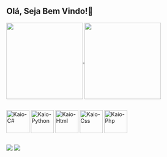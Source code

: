 ## Olá, Seja Bem Vindo!👋
<div>
<a href="https://github.com/Kaio330/github-readme-stats">
  <img height=200em align="center" src="https://github-readme-stats.vercel.app/api?username=Kaio330&show_icons=true&theme=transparent" />
</a>
<a href="https://github.com/Kaio330/convoychat">
  <img height=200em align="center" src="https://github-readme-stats.vercel.app/api/top-langs?username=Kaio330&layout=compact&langs_count=8&card_width=320&theme=transparent" />
</a>
</div>

##

<div>
  <img align="center" alt="Kaio-C#" heigth="30" width="60" src="https://cdn.jsdelivr.net/gh/devicons/devicon@latest/icons/csharp/csharp-original.svg">
  <img align="center" alt="Kaio-Python" heigth="30" width="60" src="https://cdn.jsdelivr.net/gh/devicons/devicon@latest/icons/python/python-original.svg">
  <img align="center" alt="Kaio-Html" heigth="30" width="60" src="https://cdn.jsdelivr.net/gh/devicons/devicon@latest/icons/html5/html5-plain.svg">
  <img align="center" alt="Kaio-Css" heigth="30" width="60" src="https://cdn.jsdelivr.net/gh/devicons/devicon@latest/icons/css3/css3-plain.svg">
  <img align="center" alt="Kaio-Php" heigth="30" width="60" src="https://cdn.jsdelivr.net/gh/devicons/devicon@latest/icons/php/php-original.svg">
  
</div>

##

<div>
  <a href="mailto:kaiomelugo8876@gmail.com"><img src="https://img.shields.io/badge/Gmail-D14836?style=for-the-badge&logo=gmail&logoColor=white"></a>
  <a href="www.linkedin.com/in/kaio-melugo"><img src="https://img.shields.io/badge/LinkedIn-0077B5?style=for-the-badge&logo=linkedin&logoColor=white"></a>
  	
</div>
